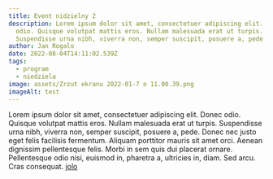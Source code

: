 ```yaml
---
title: Event nidzielny 2
description: Lorem ipsum dolor sit amet, consectetuer adipiscing elit. Donec
  odio. Quisque volutpat mattis eros. Nullam malesuada erat ut turpis.
  Suspendisse urna nibh, viverra non, semper suscipit, posuere a, pede.
author: Jan Rogalo
date: 2022-08-04T14:11:02.539Z
tags:
  - program
  - niedziela
image: assets/Zrzut ekranu 2022-01-7 o 11.00.39.png
imageAlt: test
---
```


Lorem ipsum dolor sit amet, consectetuer adipiscing elit. Donec odio. Quisque volutpat mattis eros. Nullam malesuada erat ut turpis. Suspendisse urna nibh, viverra non, semper suscipit, posuere a, pede.
Donec nec justo eget felis facilisis fermentum. Aliquam porttitor mauris sit amet orci. Aenean dignissim pellentesque felis.
Morbi in sem quis dui placerat ornare. Pellentesque odio nisi, euismod in, pharetra a, ultricies in, diam. Sed arcu. Cras consequat.
<a href="/"> jolo </a>
